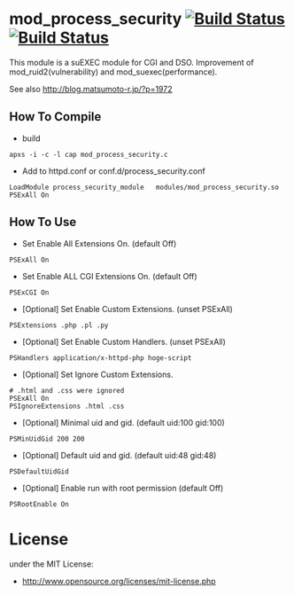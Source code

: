 # mod_process_security [![Build Status](https://travis-ci.org/matsumotory/mod_process_security.svg?branch=master)](https://travis-ci.org/matsumotory/mod_process_security) [![Build Status](https://github.com/matsumotory/mod_process_security/workflows/test/badge.svg?branch=master)](https://github.com/matsumotory/mod_process_security/actions?query=workflow%3Atest)

This module is a suEXEC module for CGI and DSO. Improvement of mod_ruid2(vulnerability) and mod_suexec(performance).

See also http://blog.matsumoto-r.jp/?p=1972

## How To Compile
- build
```
apxs -i -c -l cap mod_process_security.c
```

- Add to httpd.conf or conf.d/process_security.conf
```
LoadModule process_security_module   modules/mod_process_security.so
PSExAll On
```

## How To Use

* Set Enable All Extensions On. (default Off)
```
PSExAll On
```

* Set Enable ALL CGI Extensions On. (default Off)
```
PSExCGI On
```

* [Optional] Set Enable Custom Extensions. (unset PSExAll)
```
PSExtensions .php .pl .py
```

* [Optional] Set Enable Custom Handlers. (unset PSExAll)
```
PSHandlers application/x-httpd-php hoge-script
```

* [Optional] Set Ignore Custom Extensions.
```
# .html and .css were ignored
PSExAll On
PSIgnoreExtensions .html .css
```

* [Optional] Minimal uid and gid. (default uid:100 gid:100)
```
PSMinUidGid 200 200
```

* [Optional] Default uid and gid. (default uid:48 gid:48)
```
PSDefaultUidGid
```

* [Optional] Enable run with root permission (default Off)
```
PSRootEnable On
```

# License
under the MIT License:

* http://www.opensource.org/licenses/mit-license.php

